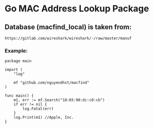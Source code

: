 # Go MAC Address Lookup Package 
## Database (macfind_local) is taken from:
```
https://gitlab.com/wireshark/wireshark/-/raw/master/manuf
```
### Example:
```golang
package main

import (
	"log"

	mf "github.com/nguyendhst/macfind"
)

func main() {
	m1, err := mf.Search("18:65:90:dc:c0:cb")
	if err != nil {
		log.Fatal(err)
	}
	log.Print(m1) //Apple, Inc.
}
```